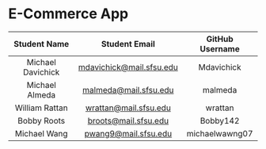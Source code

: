# E-Commerce App


| Student Name | Student Email | GitHub Username |
|    :---:     |     :---:     |     :---:       |
| Michael Davichick      |      mdavichick@mail.sfsu.edu         |       Mdavichick          |
| Michael Almeda      |      malmeda@mail.sfsu.edu         |    malmeda             |
| William Rattan      |   wrattan@mail.sfsu.edu            |   wrattan              |
| Bobby Roots      |   broots@mail.sfsu.edu            |  Bobby142               |
| Michael Wang     | pwang9@mail.sfsu.edu            |   michaelwawng07              |


